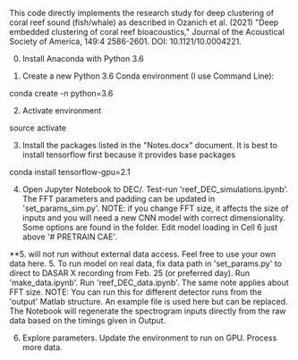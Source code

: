 This code directly implements the research study for deep clustering of coral reef sound (fish/whale) as described in 
Ozanich et al. (2021) "Deep embedded clustering of coral reef bioacoustics," Journal of the Acoustical Society of America, 149:4 2586-2601. DOI: 10.1121/10.0004221.

0. Install Anaconda with Python 3.6

1. Create a new Python 3.6 Conda environment (I use Command Line):

conda create -n <envname> python=3.6

2. Activate environment

source activate <envname>

3. Install the packages listed in the "Notes.docx" document. It is best to install tensorflow first because it provides base packages
 
conda install tensorflow-gpu=2.1

4. Open Jupyter Notebook to DEC/. Test-run 'reef_DEC_simulations.ipynb'. The FFT parameters and padding can be updated in 'set_params_sim.py'. 
NOTE: if you change FFT size, it affects the size of inputs and you will need a new CNN model with correct dimensionality. Some options are found in the folder. Edit model loading in Cell 6 just above '# PRETRAIN CAE'.

 **5. will not run without external data access. Feel free to use your own data here.
5. To run model on real data, fix data path in 'set_params.py' to direct to DASAR X recording from Feb. 25 (or preferred day). Run 'make_data.ipynb'. Run 'reef_DEC_data.ipynb'. The same note applies about FFT size.
NOTE: You can run this for different detector runs from the 'output' Matlab structure. An example file is used here but can be replaced. The Notebook will regenerate the spectrogram inputs directly from the raw data based on the timings given in Output.

6. Explore parameters. Update the environment to run on GPU. Process more data. 
